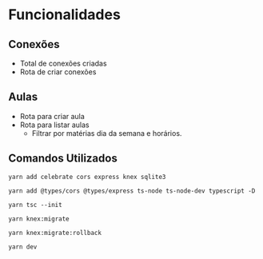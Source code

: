 # Funcionalidades

## Conexões

- Total de conexões criadas
- Rota de criar conexões

## Aulas

- Rota para criar aula
- Rota para listar aulas
  - Filtrar por matérias dia da semana e horários.


## Comandos Utilizados

```console
yarn add celebrate cors express knex sqlite3

yarn add @types/cors @types/express ts-node ts-node-dev typescript -D

yarn tsc --init

yarn knex:migrate

yarn knex:migrate:rollback

yarn dev
```